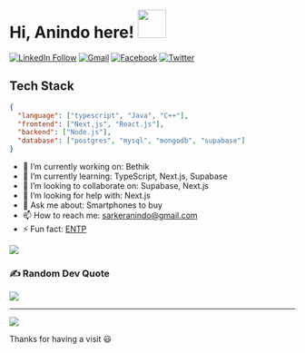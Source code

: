 # Hi, Anindo here!  <img src="https://user-images.githubusercontent.com/29659719/231517456-ab464f29-f1a3-4059-a268-9316e5ed6e06.gif" height="50px">

[![LinkedIn Follow](https://img.shields.io/badge/LinkedIn-%230077B5.svg?logo=linkedin&logoColor=white)](http://www.linkedin.com/comm/mynetwork/discovery-see-all?usecase=PEOPLE_FOLLOWS&followMember=anindo-sarker)
[![Gmail](https://img.shields.io/badge/%20-Send%20Mail-000000?color=0b0b0b&labelColor=333333&logo=gmail&logoColor=f5f7fe)](mailto:sarkeranindo@gmail.com?subject=From%20GitHub&&body=Hi,%20there.%20Found%20you%20on%20GitHub!%20Let's%20talk%20about...)
[![Facebook](https://img.shields.io/badge/Facebook-%231877F2.svg?logo=Facebook&logoColor=white)](https://facebook.com/sarkeranindo) [![Twitter](https://img.shields.io/badge/Twitter-%231DA1F2.svg?logo=Twitter&logoColor=white)](https://twitter.com/AnindoSarker)


## Tech Stack

```json
{
  "language": ["typescript", "Java", "C++"],
  "frontend": ["Next,js", "React.js"],
  "backend": ["Node.js"],
  "database": ["postgres", "mysql", "mongodb", "supabase"]
}
```


- 🔭 I’m currently working on: Bethik
- 🌱 I’m currently learning: TypeScript, Next.js, Supabase
- 👯 I’m looking to collaborate on: Supabase, Next.js
- 🤔 I’m looking for help with: Next.js
- 💬 Ask me about: Smartphones to buy
- 📫 How to reach me: sarkeranindo@gmail.com
- ⚡ Fun fact: [ENTP](https://www.16personalities.com/entp-personality)





<!--
**anindosarker/anindosarker** is a ✨ _special_ ✨ repository because its `README.md` (this file) appears on your GitHub profile.

Here are some ideas to get you started:

- 🔭 I’m currently working on ...
- 🌱 I’m currently learning ...
- 👯 I’m looking to collaborate on ...
- 🤔 I’m looking for help with ...
- 💬 Ask me about ...
- 📫 How to reach me: ...
- 😄 Pronouns: ...
- ⚡ Fun fact: ...
-->

<!-- ![](https://github-readme-stats.vercel.app/api?username=anindosarker&theme=dark&hide_border=false&include_all_commits=true&count_private=true)<br/>
![](https://github-readme-streak-stats.herokuapp.com/?user=anindosarker&theme=dark&hide_border=false)<br/>
 -->
![](https://github-readme-stats.vercel.app/api/top-langs/?username=anindosarker&theme=dark&hide_border=false&include_all_commits=true&count_private=true)


### ✍️ Random Dev Quote
![](https://quotes-github-readme.vercel.app/api?type=horizontal&theme=radical)


---
[![](https://visitcount.itsvg.in/api?id=anindosarker&icon=0&color=0)](https://visitcount.itsvg.in)


Thanks for having a visit 😃
